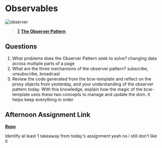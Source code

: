 # Observables

![observer](https://bcw.blob.core.windows.net/public/img/journals/8014045611652045)

> **📖 [The Observer Pattern](https://codeworksacademy.com/fs-student-guide/resources/wk3/04-Observer-Pattern)**

## Questions

1. What problems does the Observer Pattern seek to solve?
changing data across multiple parts of a page
2. What are the three mechanisms of the observer pattern?
subscribe, unsubscribe, broadcast
3. Review the code generated from the bcw-template and reflect on the proxy objects from yesterday, and your understanding of the observer pattern today. With this knowledge, explain how the magic of the bcw-template uses these two concepts to manage and update the dom.
it helps keep everything in order
## Afternoon Assignment Link

**[Repo](https://github.com/da-cade/wayfinder/tree/doms)**

Identify at least 1 takeaway from today's assignment
yeah no i still don't like it